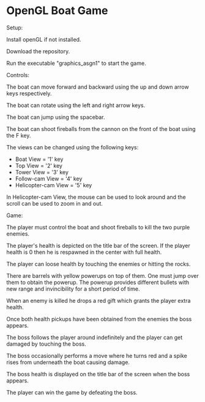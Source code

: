 OpenGL Boat Game
================

Setup:

Install openGL if not installed.

Download the repository.

Run the executable "graphics_asgn1" to start the game.

Controls:

The boat can move forward and backward using the up and down arrow keys respectively.

The boat can rotate using the left and right arrow keys.

The boat can jump using the spacebar.

The boat can shoot fireballs from the cannon on the front of the boat using the F key.

The views can be changed using the following keys:
- Boat View = '1' key
- Top View = '2' key
- Tower View = '3' key
- Follow-cam View = '4' key
- Helicopter-cam View = '5' key

In Helicopter-cam View, the mouse can be used to look around and the scroll can be used to zoom in and out.


Game:

The player must control the boat and shoot fireballs to kill the two purple enemies.

The player's health is depicted on the title bar of the screen. If the player health is 0 then he is respawned 
in the center with full health.

The player can loose health by touching the enemies or hitting the rocks.

There are barrels with yellow powerups on top of them. One must jump over them to obtain the powerup. The 
powerup provides different bullets with new range and invincibility for a short period of time.

When an enemy is killed he drops a red gift which grants the player extra health.

Once both health pickups have been obtained from the enemies the boss appears.

The boss follows the player around indefinitely and the player can get damaged by touching the boss.

The boss occasionally performs a move where he turns red and a spike rises from underneath the boat causing damage.

The boss health is displayed on the title bar of the screen when the boss appears.

The player can win the game by defeating the boss.